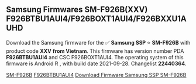 <h2>Samsung Firmwares SM-F926B(XXV) F926BTBU1AUI4/F926BOXT1AUI4/F926BXXU1AUHD</h2>
Download the Samsung firmware for the ✅ <strong>Samsung SSP </strong> ⭐ <strong>SM-F926B</strong> with product code <strong>XXV</strong> <strong> from Vietnam</strong>. This firmware has version number PDA <strong>F926BTBU1AUI4</strong> and CSC F926BOXT1AUI4. The operating system of this firmware is Android R , with build date 2021-09-28. Changelist <strong>22440364</strong>.


[SM-F926B](https://samfirm.shop/samsung/model/SM-F926B)
[F926BTBU1AUI4](https://samfirm.shop/samsung/pda/F926BTBU1AUI4)
[Download Firmware Samsung SSP SM-F926B](https://samfirm.shop/samsung/firmware/460435)
